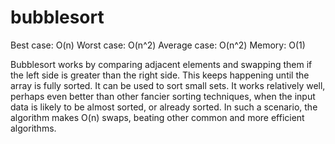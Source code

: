 # bubblesort

Best case: O(n)
Worst case: O(n^2)
Average case: O(n^2)
Memory: O(1)

Bubblesort works by comparing adjacent elements and swapping them if the left side is greater than the right side. This keeps happening until the array is fully sorted. It can be used to sort small sets. It works relatively well, perhaps even better than other fancier sorting techniques, when the input data is likely to be almost sorted, or already sorted. In such a scenario, the algorithm makes O(n) swaps, beating other common and more efficient algorithms.
